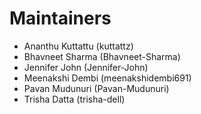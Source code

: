 <!--
Copyright (c) 2022 Dell Inc., or its subsidiaries. All Rights Reserved.

Licensed under the Apache License, Version 2.0 (the "License");
you may not use this file except in compliance with the License.
You may obtain a copy of the License at

    http://www.apache.org/licenses/LICENSE-2.0
-->

# Maintainers

* Ananthu Kuttattu (kuttattz)
* Bhavneet Sharma (Bhavneet-Sharma)
* Jennifer John (Jennifer-John)
* Meenakshi Dembi (meenakshidembi691)
* Pavan Mudunuri (Pavan-Mudunuri)
* Trisha Datta (trisha-dell)
